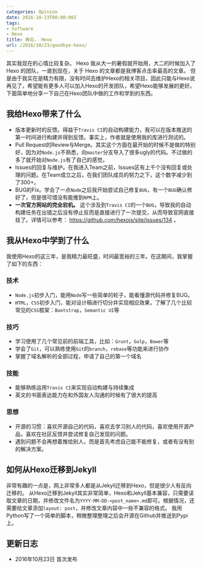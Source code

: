 ```yaml
---
categories: Opinion
date: 2016-10-23T00:00:00Z
tags:
- Software
- Hexo
title: 再见， Hexo
url: /2016/10/23/goodbye-hexo/
---
```


其实我现在的心情比较复杂。
Hexo 我从大一的暑假就开始用，大二的时候加入了 Hexo 的团队，一直到现在，关于 Hexo 的文章都是我博客点击率最高的文章。
但是由于我实在是精力有限，没有时间去维护Hexo的相关项目，因此只能与Hexo说再见了，希望能有更多人可以加入Hexo的开发团队，希望Hexo能够发展的更好。
下面简单地分享一下自己在Hexo团队中做的工作和学到的东西。

<!--more-->

## 我给Hexo带来了什么

- 版本更新时的反馈。得益于`Travis CI`的自动构建能力，我可以在版本推送的第一时间进行构建并得到反馈。事实上，作者就是使用我的库进行测试的。
- Pull Request的Review与Merge。其实这个方面在最开始的时候不是做的特别好，因为对`Node.js`不熟悉，向`master`分支导入了很多ugly的代码。不过做的多了就开始对`Node.js`有了自己的感觉。
- Issues的回复与维护。在我进入Team之前，Issues区有上千个没有回复或处理的问题。在Team成立之后，在我们团队成员的努力之下，这个数字减少到了300+。
- BUG的Fix。学会了一点`Node`之后我开始尝试自己修复`BUG`，有一个`BUG`确认修好了，但是很可惜没有能推到`NPM`上。
- **一次官方网站的完全宕机。** 这个涉及到`Travis CI`的一个`BUG`，导致我的自动构建任务在出错之后没有停止反而是直接进行了一次提交，从而导致官网直接挂了。详情可以参考： <https://github.com/hexojs/site/issues/134> 。

## 我从Hexo中学到了什么

我使用Hexo的这三年，是我精力最旺盛，时间最宽裕的三年。在这期间，我掌握了如下的东西：

### 技术

- `Node.js`初步入门，能用`Node`写一些简单的轮子，能看懂源代码并修复BUG。
- `HTML`，`CSS`初步入门，能对设计稿进行切分并实现相应效果，了解了几个比较常见的`CSS`框架：`Bootstrap`，`Semantic UI`等

### 技巧

- 学习使用了几个常见前的前端工具，比如：`Grunt`，`Gulp`，`Bower`等
- 学会了`Git`，可以熟练使用`Git`的`branch`，`rebase`等功能来进行协作
- 掌握了域名解析的全部过程，申请了自己的第一个域名

### 技能

- 能够熟练运用`Travis CI`来实现自动构建与持续集成
- 英文的书面表达能力在和外国友人沟通的时候有了很大的提高

### 思想

- 开源的习惯：喜欢开源自己的代码，喜欢去学习别人的代码，喜欢使用开源产品，喜欢在社区反馈并尝试修复自己发现的问题。
- 遇到问题不会再想着推给别人，而是首先考虑自己能不能修复，或者有没有别的解决方案。


## 如何从Hexo迁移到Jekyll

非常有趣的一点是，网上非常多人都是从Jekyll迁移到Hexo，但是很少人有反向迁移的。
从Hexo迁移到Jekyll其实非常简单，Hexo和Jekyll基本兼容，只需要读取文章的日期，并修改文件名为`YYYY-MM-DD-<post_name>.md`即可。根据情况，还需要给文章添加`layout: post`，并修改文章内容中一些不兼容的格式。
我用Python写了一个简单的脚本，稍微整理整理之后会开源在Github并推送到Pypi上。

## 更新日志

- 2016年10月23日 首次发布
